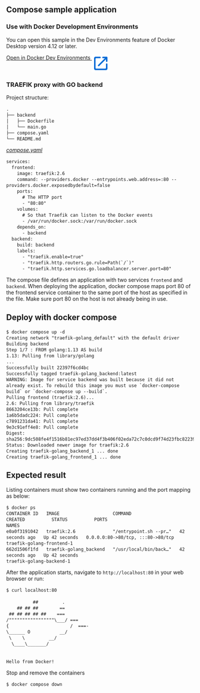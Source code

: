 ## Compose sample application

### Use with Docker Development Environments

You can open this sample in the Dev Environments feature of Docker Desktop version 4.12 or later.

[Open in Docker Dev Environments <img src="../open_in_new.svg" alt="Open in Docker Dev Environments" align="top"/>](https://open.docker.com/dashboard/dev-envs?url=https://github.com/docker/awesome-compose/tree/master/traefik-golang)

### TRAEFIK proxy with GO backend

Project structure:
```
.
├── backend
│   ├── Dockerfile
│   └── main.go
├── compose.yaml
└── README.md
```

[_compose.yaml_](compose.yaml)
```
services:
  frontend:
    image: traefik:2.6
    command: --providers.docker --entrypoints.web.address=:80 --providers.docker.exposedbydefault=false
    ports:
      # The HTTP port
      - "80:80"
    volumes:
      # So that Traefik can listen to the Docker events
      - /var/run/docker.sock:/var/run/docker.sock
    depends_on:
      - backend
  backend:
    build: backend
    labels:
      - "traefik.enable=true"
      - "traefik.http.routers.go.rule=Path(`/`)"
      - "traefik.http.services.go.loadbalancer.server.port=80"

```
The compose file defines an application with two services `frontend` and `backend`.
When deploying the application, docker compose maps port 80 of the frontend service container to the same port of the host as specified in the file.
Make sure port 80 on the host is not already being in use.

## Deploy with docker compose

```
$ docker compose up -d
Creating network "traefik-golang_default" with the default driver
Building backend
Step 1/7 : FROM golang:1.13 AS build
1.13: Pulling from library/golang
...
Successfully built 22397f6cd4bc
Successfully tagged traefik-golang_backend:latest
WARNING: Image for service backend was built because it did not already exist. To rebuild this image you must use `docker-compose build` or `docker-compose up --build`.
Pulling frontend (traefik:2.6)...
2.6: Pulling from library/traefik
8663204ce13b: Pull complete
1a6b5dadc224: Pull complete
c7891231da41: Pull complete
9e3c91eff4e8: Pull complete
Digest: sha256:9dc508fe4f1516b81ec97ed37dd4f3b406f02eda72c7c0dcd9f74d23fbc82239
Status: Downloaded newer image for traefik:2.6
Creating traefik-golang_backend_1 ... done
Creating traefik-golang_frontend_1 ... done
```

## Expected result

Listing containers must show two containers running and the port mapping as below:
```
$ docker ps
CONTAINER ID   IMAGE                    COMMAND                  CREATED          STATUS          PORTS                               NAMES
e0a0f3191042   traefik:2.6              "/entrypoint.sh --pr…"   42 seconds ago   Up 42 seconds   0.0.0.0:80->80/tcp, :::80->80/tcp   traefik-golang-frontend-1
662d1506f1fd   traefik-golang_backend   "/usr/local/bin/back…"   42 seconds ago   Up 42 seconds                                       traefik-golang-backend-1
```

After the application starts, navigate to `http://localhost:80` in your web browser or run:
```
$ curl localhost:80

          ##         .
    ## ## ##        ==
 ## ## ## ## ##    ===
/"""""""""""""""""\___/ ===
{                       /  ===-
\______ O           __/
 \    \         __/
  \____\_______/


Hello from Docker!
```

Stop and remove the containers
```
$ docker compose down
```
